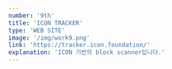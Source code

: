 ```yaml
---
number: '9th'
title: 'ICON TRACKER'
type: 'WEB SITE'
image: '/img/work9.png'
link: 'https://tracker.icon.foundation/'
explanation: 'ICON 기반의 block scanner입니다.'
---
```

